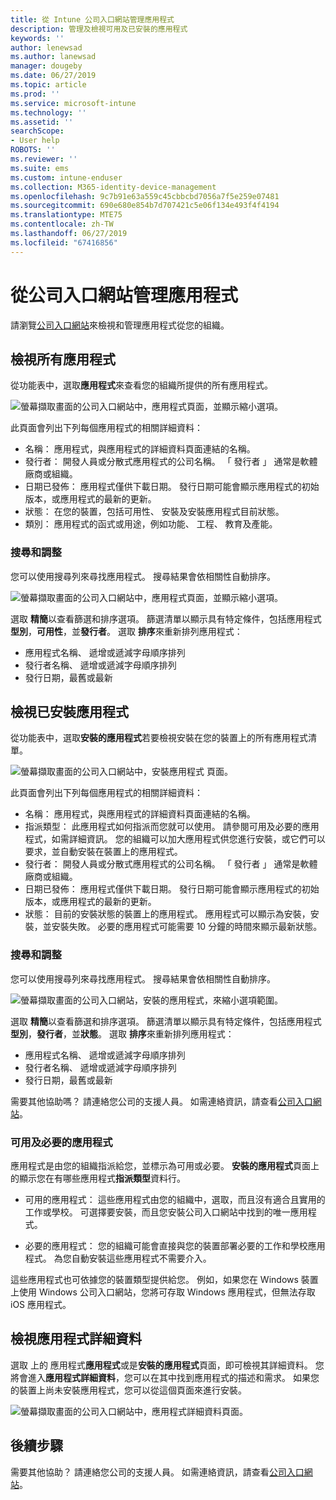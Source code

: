 ```yaml
---
title: 從 Intune 公司入口網站管理應用程式
description: 管理及檢視可用及已安裝的應用程式
keywords: ''
author: lenewsad
ms.author: lanewsad
manager: dougeby
ms.date: 06/27/2019
ms.topic: article
ms.prod: ''
ms.service: microsoft-intune
ms.technology: ''
ms.assetid: ''
searchScope:
- User help
ROBOTS: ''
ms.reviewer: ''
ms.suite: ems
ms.custom: intune-enduser
ms.collection: M365-identity-device-management
ms.openlocfilehash: 9c7b91e63a559c45cbbcbd7056a7f5e259e07481
ms.sourcegitcommit: 690e680e854b7d707421c5e06f134e493f4f4194
ms.translationtype: MTE75
ms.contentlocale: zh-TW
ms.lasthandoff: 06/27/2019
ms.locfileid: "67416856"
---
```

# <a name="manage-apps-from-the-company-portal-website"></a>從公司入口網站管理應用程式 
請瀏覽[公司入口網站](https://portal.manage.microsoft.com)來檢視和管理應用程式從您的組織。 

## <a name="view-all-apps"></a>檢視所有應用程式  
從功能表中，選取**應用程式**來查看您的組織所提供的所有應用程式。 

   ![螢幕擷取畫面的公司入口網站中，應用程式頁面，並顯示縮小選項。](./media/intune-view-apps-1907.png)  

此頁面會列出下列每個應用程式的相關詳細資料：  

* 名稱： 應用程式，與應用程式的詳細資料頁面連結的名稱。
* 發行者： 開發人員或分散式應用程式的公司名稱。 「 發行者 」 通常是軟體廠商或組織。  
* 日期已發佈： 應用程式僅供下載日期。 發行日期可能會顯示應用程式的初始版本，或應用程式的最新的更新。
* 狀態： 在您的裝置，包括可用性、 安裝及安裝應用程式目前狀態。 
* 類別： 應用程式的函式或用途，例如功能、 工程、 教育及產能。  

### <a name="search-and-refine"></a>搜尋和調整   

您可以使用搜尋列來尋找應用程式。 搜尋結果會依相關性自動排序。  

   ![螢幕擷取畫面的公司入口網站中，應用程式頁面，並顯示縮小選項。](./media/intune-refine-all-apps-1907.png)  

選取 **精簡**以查看篩選和排序選項。 篩選清單以顯示具有特定條件，包括應用程式**型別**，**可用性**，並**發行者**。 選取 **排序**來重新排列應用程式：

* 應用程式名稱、 遞增或遞減字母順序排列 
* 發行者名稱、 遞增或遞減字母順序排列 
* 發行日期，最舊或最新  

## <a name="view-installed-apps"></a>檢視已安裝應用程式  
從功能表中，選取**安裝的應用程式**若要檢視安裝在您的裝置上的所有應用程式清單。  

   ![螢幕擷取畫面的公司入口網站中，安裝應用程式 頁面。](./media/intune-installed-apps-1907.png)  


此頁面會列出下列每個應用程式的相關詳細資料：  

* 名稱： 應用程式，與應用程式的詳細資料頁面連結的名稱。
* 指派類型： 此應用程式如何指派而您就可以使用。 請參閱可用及必要的應用程式，如需詳細資訊。 您的組織可以加大應用程式供您進行安裝，或它們可以要求，並自動安裝在裝置上的應用程式。  
* 發行者： 開發人員或分散式應用程式的公司名稱。 「 發行者 」 通常是軟體廠商或組織。  
* 日期已發佈： 應用程式僅供下載日期。 發行日期可能會顯示應用程式的初始版本，或應用程式的最新的更新。
* 狀態： 目前的安裝狀態的裝置上的應用程式。 應用程式可以顯示為安裝，安裝，並安裝失敗。 必要的應用程式可能需要 10 分鐘的時間來顯示最新狀態。  

### <a name="search-and-refine"></a>搜尋和調整  

您可以使用搜尋列來尋找應用程式。 搜尋結果會依相關性自動排序。  

   ![螢幕擷取畫面的公司入口網站，安裝的應用程式，來縮小選項範圍。](./media/intune-installed-refine-1907.png)  

選取 **精簡**以查看篩選和排序選項。 篩選清單以顯示具有特定條件，包括應用程式**型別**，**發行者**，並**狀態**。 選取 **排序**來重新排列應用程式：

* 應用程式名稱、 遞增或遞減字母順序排列  
* 發行者名稱、 遞增或遞減字母順序排列  
* 發行日期，最舊或最新  

需要其他協助嗎？ 請連絡您公司的支援人員。 如需連絡資訊，請查看[公司入口網站](https://go.microsoft.com/fwlink/?linkid=2010980)。  

### <a name="available-and-required-apps"></a>可用及必要的應用程式
應用程式是由您的組織指派給您，並標示為可用或必要。 **安裝的應用程式**頁面上的顯示您在有哪些應用程式**指派類型**資料行。 


* 可用的應用程式： 這些應用程式由您的組織中，選取，而且沒有適合且實用的工作或學校。 可選擇要安裝，而且您安裝公司入口網站中找到的唯一應用程式。 

* 必要的應用程式： 您的組織可能會直接與您的裝置部署必要的工作和學校應用程式。 為您自動安裝這些應用程式不需要介入。 

這些應用程式也可依據您的裝置類型提供給您。 例如，如果您在 Windows 裝置上使用 Windows 公司入口網站，您將可存取 Windows 應用程式，但無法存取 iOS 應用程式。  

## <a name="view-app-details"></a>檢視應用程式詳細資料  
選取 上的 應用程式**應用程式**或是**安裝的應用程式**頁面，即可檢視其詳細資料。 您將會進入**應用程式詳細資料**，您可以在其中找到應用程式的描述和需求。 如果您的裝置上尚未安裝應用程式，您可以從這個頁面來進行安裝。 


   ![螢幕擷取畫面的公司入口網站中，應用程式詳細資料頁面。](./media/intune-app-details-1907.png)  

## <a name="next-steps"></a>後續步驟
需要其他協助？ 請連絡您公司的支援人員。 如需連絡資訊，請查看[公司入口網站](https://go.microsoft.com/fwlink/?linkid=2010980)。  
